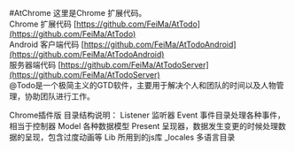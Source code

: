 #AtChrome
这里是Chrome 扩展代码。  
Chrome 扩展代码 [https://github.com/FeiMa/AtTodo](https://github.com/FeiMa/AtTodo)  
Android 客户端代码 [https://github.com/FeiMa/AtTodoAndroid](https://github.com/FeiMa/AtTodoAndroid)  
服务器端代码 [https://github.com/FeiMa/AtTodoServer](https://github.com/FeiMa/AtTodoServer)  
@Todo是一个极简主义的GTD软件，主要用于解决个人和团队的时间以及人物管理，协助团队进行工作。

Chrome插件版
目录结构说明：
Listener 监听器
Event 事件目录处理各种事件，相当于控制器
Model 各种数据模型
Present 呈现器，数据发生变更的时候处理数据的呈现，包含过度动画等
Lib 所用到的js库
_locales 多语言目录
